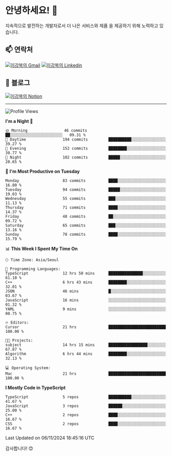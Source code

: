 # 안녕하세요! 👋

지속적으로 발전하는 개발자로서 더 나은 서비스와 제품
을 제공하기 위해 노력하고 있습니다.

## 📫 연락처
[![이강복의 Gmail](https://img.shields.io/badge/Gmail-D14836?style=for-the-badge&logo=gmail&logoColor=white)](mailto:pmmm114@gmail.com)
[![이강복의 Linkedin](https://img.shields.io/badge/LinkedIn-0077B5?style=for-the-badge&logo=linkedin&logoColor=white)](https://www.linkedin.com/in/lkb0297)

## 📝 블로그
[![이강복의 Notion](https://img.shields.io/badge/Notion-000000?style=for-the-badge&logo=notion&logoColor=white)](https://pmmm114.notion.site/)

---
<!--START_SECTION:waka-->
![Profile Views](http://img.shields.io/badge/Profile%20Views-144-blue)

**I'm a Night 🦉** 

```text
🌞 Morning                46 commits          ██░░░░░░░░░░░░░░░░░░░░░░░   09.31 % 
🌆 Daytime                194 commits         ██████████░░░░░░░░░░░░░░░   39.27 % 
🌃 Evening                152 commits         ████████░░░░░░░░░░░░░░░░░   30.77 % 
🌙 Night                  102 commits         █████░░░░░░░░░░░░░░░░░░░░   20.65 % 
```
📅 **I'm Most Productive on Tuesday** 

```text
Monday                   83 commits          ████░░░░░░░░░░░░░░░░░░░░░   16.80 % 
Tuesday                  94 commits          █████░░░░░░░░░░░░░░░░░░░░   19.03 % 
Wednesday                55 commits          ███░░░░░░░░░░░░░░░░░░░░░░   11.13 % 
Thursday                 71 commits          ████░░░░░░░░░░░░░░░░░░░░░   14.37 % 
Friday                   48 commits          ██░░░░░░░░░░░░░░░░░░░░░░░   09.72 % 
Saturday                 65 commits          ███░░░░░░░░░░░░░░░░░░░░░░   13.16 % 
Sunday                   78 commits          ████░░░░░░░░░░░░░░░░░░░░░   15.79 % 
```


📊 **This Week I Spent My Time On** 

```text
🕑︎ Time Zone: Asia/Seoul

💬 Programming Languages: 
TypeScript               12 hrs 50 mins      ███████████████░░░░░░░░░░   61.10 % 
C++                      6 hrs 43 mins       ████████░░░░░░░░░░░░░░░░░   32.01 % 
JSON                     46 mins             █░░░░░░░░░░░░░░░░░░░░░░░░   03.67 % 
JavaScript               16 mins             ░░░░░░░░░░░░░░░░░░░░░░░░░   01.32 % 
YAML                     9 mins              ░░░░░░░░░░░░░░░░░░░░░░░░░   00.75 % 

🔥 Editors: 
Cursor                   21 hrs              █████████████████████████   100.00 % 

🐱‍💻 Projects: 
subject                  14 hrs 15 mins      █████████████████░░░░░░░░   67.87 % 
Algorithm                6 hrs 44 mins       ████████░░░░░░░░░░░░░░░░░   32.13 % 

💻 Operating System: 
Mac                      21 hrs              █████████████████████████   100.00 % 
```

**I Mostly Code in TypeScript** 

```text
TypeScript               5 repos             ██████████░░░░░░░░░░░░░░░   41.67 % 
JavaScript               3 repos             ██████░░░░░░░░░░░░░░░░░░░   25.00 % 
C++                      2 repos             ████░░░░░░░░░░░░░░░░░░░░░   16.67 % 
CSS                      2 repos             ████░░░░░░░░░░░░░░░░░░░░░   16.67 % 
```




 Last Updated on 06/11/2024 18:45:16 UTC
<!--END_SECTION:waka-->

감사합니다! 😊
